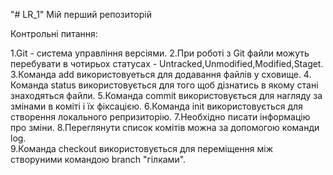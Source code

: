 "# LR_1"
Мій перший репозиторій 

Контрольні питання:

1.Git - система управління версіями.
 2.При роботі з Git файли можуть перебувати в чотирьох статусах - Untracked,Unmodified,Modified,Staget.
 3.Команда add використовуеться для додавання файлів у сховище.
 4. Команда status використовується для того щоб дізнатись в якому стані знаходяться файли.
 5.Команда commit використовується для нагляду за змінами в коміті і їх фіксацією.
 6.Команда init використовується для створення локального репризиторію.
 7.Необхідно писати інформацію про зміни.
 8.Переглянути список комітів можна за допомогою команди log.      
 9.Команда checkout використовується для переміщення між створуними командою branch "гілками".
